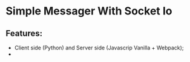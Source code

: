 # **Simple Messager With Socket Io** 

## Features:
- Client side (Python) and Server side (Javascrip Vanilla + Webpack);
- 
